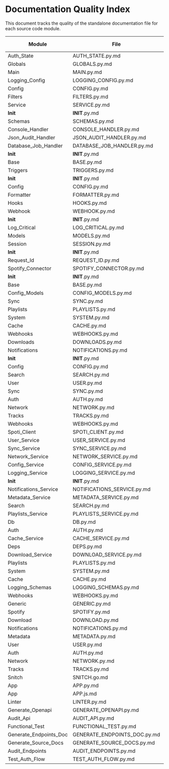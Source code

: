 # Documentation Quality Index

This document tracks the quality of the standalone documentation file for each source code module.

| Module | File | Docs Rating |
|---|---|:---:|
| Auth_State | AUTH_STATE.py.md | X |
| Globals | GLOBALS.py.md | X |
| Main | MAIN.py.md | X |
| Logging_Config | LOGGING_CONFIG.py.md | X |
| Config | CONFIG.py.md | X |
| Filters | FILTERS.py.md | X |
| Service | SERVICE.py.md | X |
| __Init__ | __INIT__.py.md | X |
| Schemas | SCHEMAS.py.md | X |
| Console_Handler | CONSOLE_HANDLER.py.md | X |
| Json_Audit_Handler | JSON_AUDIT_HANDLER.py.md | X |
| Database_Job_Handler | DATABASE_JOB_HANDLER.py.md | X |
| __Init__ | __INIT__.py.md | X |
| Base | BASE.py.md | X |
| Triggers | TRIGGERS.py.md | X |
| __Init__ | __INIT__.py.md | X |
| Config | CONFIG.py.md | X |
| Formatter | FORMATTER.py.md | X |
| Hooks | HOOKS.py.md | X |
| Webhook | WEBHOOK.py.md | X |
| __Init__ | __INIT__.py.md | X |
| Log_Critical | LOG_CRITICAL.py.md | X |
| Models | MODELS.py.md | X |
| Session | SESSION.py.md | X |
| __Init__ | __INIT__.py.md | X |
| Request_Id | REQUEST_ID.py.md | X |
| Spotify_Connector | SPOTIFY_CONNECTOR.py.md | X |
| __Init__ | __INIT__.py.md | X |
| Base | BASE.py.md | X |
| Config_Models | CONFIG_MODELS.py.md | X |
| Sync | SYNC.py.md | X |
| Playlists | PLAYLISTS.py.md | X |
| System | SYSTEM.py.md | X |
| Cache | CACHE.py.md | X |
| Webhooks | WEBHOOKS.py.md | X |
| Downloads | DOWNLOADS.py.md | X |
| Notifications | NOTIFICATIONS.py.md | X |
| __Init__ | __INIT__.py.md | X |
| Config | CONFIG.py.md | X |
| Search | SEARCH.py.md | X |
| User | USER.py.md | X |
| Sync | SYNC.py.md | X |
| Auth | AUTH.py.md | X |
| Network | NETWORK.py.md | X |
| Tracks | TRACKS.py.md | X |
| Webhooks | WEBHOOKS.py.md | X |
| Spoti_Client | SPOTI_CLIENT.py.md | X |
| User_Service | USER_SERVICE.py.md | X |
| Sync_Service | SYNC_SERVICE.py.md | X |
| Network_Service | NETWORK_SERVICE.py.md | X |
| Config_Service | CONFIG_SERVICE.py.md | X |
| Logging_Service | LOGGING_SERVICE.py.md | X |
| __Init__ | __INIT__.py.md | X |
| Notifications_Service | NOTIFICATIONS_SERVICE.py.md | X |
| Metadata_Service | METADATA_SERVICE.py.md | X |
| Search | SEARCH.py.md | X |
| Playlists_Service | PLAYLISTS_SERVICE.py.md | X |
| Db | DB.py.md | X |
| Auth | AUTH.py.md | X |
| Cache_Service | CACHE_SERVICE.py.md | X |
| Deps | DEPS.py.md | X |
| Download_Service | DOWNLOAD_SERVICE.py.md | X |
| Playlists | PLAYLISTS.py.md | X |
| System | SYSTEM.py.md | X |
| Cache | CACHE.py.md | X |
| Logging_Schemas | LOGGING_SCHEMAS.py.md | X |
| Webhooks | WEBHOOKS.py.md | X |
| Generic | GENERIC.py.md | X |
| Spotify | SPOTIFY.py.md | X |
| Download | DOWNLOAD.py.md | X |
| Notifications | NOTIFICATIONS.py.md | X |
| Metadata | METADATA.py.md | X |
| User | USER.py.md | X |
| Auth | AUTH.py.md | X |
| Network | NETWORK.py.md | X |
| Tracks | TRACKS.py.md | X |
| Snitch | SNITCH.go.md | X |
| App | APP.py.md | X |
| App | APP.js.md | X |
| Linter | LINTER.py.md | X |
| Generate_Openapi | GENERATE_OPENAPI.py.md | X |
| Audit_Api | AUDIT_API.py.md | X |
| Functional_Test | FUNCTIONAL_TEST.py.md | X |
| Generate_Endpoints_Doc | GENERATE_ENDPOINTS_DOC.py.md | X |
| Generate_Source_Docs | GENERATE_SOURCE_DOCS.py.md | X |
| Audit_Endpoints | AUDIT_ENDPOINTS.py.md | X |
| Test_Auth_Flow | TEST_AUTH_FLOW.py.md | X |

